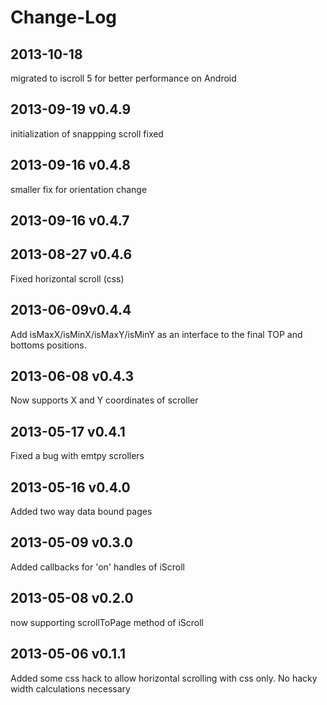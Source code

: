 # Change-Log

## 2013-10-18
migrated to iscroll 5 for better performance on Android

## 2013-09-19 v0.4.9
initialization of snappping scroll fixed

## 2013-09-16 v0.4.8
smaller fix for orientation change

## 2013-09-16 v0.4.7


## 2013-08-27 v0.4.6
Fixed horizontal scroll (css)

## 2013-06-09v0.4.4
Add isMaxX/isMinX/isMaxY/isMinY as an interface to the final TOP and bottoms positions.

## 2013-06-08 v0.4.3
Now supports X and Y coordinates of scroller

## 2013-05-17 v0.4.1
Fixed a bug with emtpy scrollers

## 2013-05-16 v0.4.0
Added two way data bound pages

## 2013-05-09 v0.3.0
Added callbacks for 'on' handles of iScroll

## 2013-05-08 v0.2.0
now supporting scrollToPage method of iScroll

## 2013-05-06 v0.1.1
Added some css hack to allow horizontal scrolling with css only. No hacky width calculations necessary
